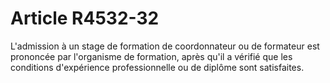 # Article R4532-32

  
L'admission à un stage de formation de coordonnateur ou de formateur est prononcée par l'organisme de formation, après qu'il a vérifié que les conditions d'expérience professionnelle ou de diplôme sont satisfaites.
